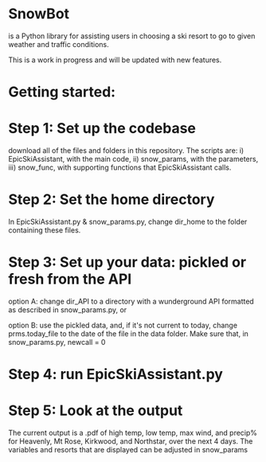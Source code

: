 # SnowBot 
is a Python library for assisting users in choosing a ski resort to go to given weather and traffic conditions.

This is a work in progress and will be updated with new features.

# Getting started:
# Step 1: Set up the codebase
download all of the files and folders in this repository. 
The scripts are: 
i) EpicSkiAssistant, with the main code, 
ii) snow_params, with the parameters, 
iii) snow_func, with supporting functions that EpicSkiAssistant calls.

# Step 2: Set the home directory
In EpicSkiAssistant.py & snow_params.py, change dir_home to the folder containing these files.

# Step 3: Set up your data: pickled or fresh from the API
option A: change dir_API to a directory with a wunderground API formatted as described in snow_params.py, or

option B: use the pickled data, and, if it's not current to today, change prms.today_file to the date of the file in the data folder. Make sure that, in snow_params.py, newcall = 0

# Step 4: run EpicSkiAssistant.py

# Step 5: Look at the output
The current output is a .pdf of high temp, low temp, max wind, and precip% for Heavenly, Mt Rose, Kirkwood, and Northstar, over the next 4 days. 
The variables and resorts that are displayed can be adjusted in snow_params
